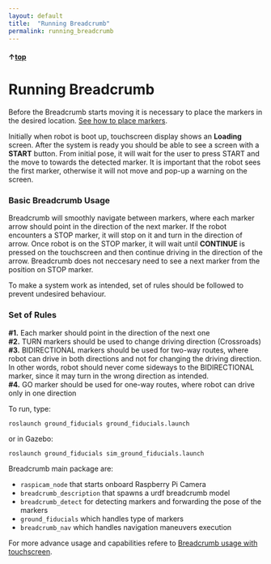 ```yaml
---
layout: default
title:  "Running Breadcrumb"
permalink: running_breadcrumb
---
```


#### &uarr;[top](https://ubiquityrobotics.github.io/breadcrumb_learn/)

# Running Breadcrumb

Before the Breadcrumb starts moving it is necessary to place the markers in the desired location.
[See how to place markers](marker_types_and_placing_them.md).

Initially when robot is boot up, touchscreen display shows an **Loading** screen. After the system is ready you should be able to see a screen with a **START** button.
From initial pose, it will wait for the user to press START and the move to towards the detected marker.
It is important that the robot sees the first marker, otherwise it will not move and pop-up a warning on the screen.

### Basic Breadcrumb Usage

Breadcrumb will smoothly navigate between markers, where each marker arrow should point in the direction of the next marker.
If the robot encounters a STOP marker, it will stop on it and turn in the direction of arrow.
Once robot is on the STOP marker, it will wait until **CONTINUE** is pressed on the touchscreen and then continue driving in the direction of the arrow.
Breadcrumb does not neccesary need to see a next marker from the position on STOP marker.

To make a system work as intended, set of rules should be followed to prevent undesired behaviour.

### Set of Rules

**#1.** Each marker should point in the direction of the next one <br>
**#2.** TURN markers should be used to change driving direction (Crossroads) <br>
**#3.** BIDIRECTIONAL markers should be used for two-way routes, where robot can drive in both directions and not for changing the driving direction. In other words, robot should never come sideways to the BIDIRECTIONAL marker, since it may turn in the wrong direction as intended.<br>
**#4.** GO marker should be used for one-way routes, where robot can drive only in one direction <br>

To run, type:

  `roslaunch ground_fiducials ground_fiducials.launch`

or in Gazebo:

  `roslaunch ground_fiducials sim_ground_fiducials.launch`

Breadcrumb main package are:
- `raspicam_node` that starts onboard Raspberry Pi Camera
- `breadcrumb_description` that spawns a urdf breadcrumb model
- `breadcrumb_detect` for detecting markers and forwarding the pose of the markers
- `ground_fiducials` which handles type of markers
- `breadcrumb_nav` which handles navigation maneuvers execution

For more advance usage and capabilities refere to [Breadcrumb usage with touchscreen](breadcrumb_usage_with_touchscreen.md).

